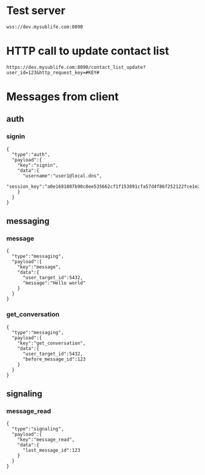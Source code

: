 # Test server
`wss://dev.mysublife.com:8090`

# HTTP call to update contact list
`https://dev.mysublife.com:8090/contact_list_update?user_id=123&http_request_key=#KEY#`

# Messages from client
## auth
### signin
```
{
  "type":"auth",
  "payload":{
    "key":"signin",
    "data":{
      "username":"user1@local.dns",
      "session_key":"a0e1681807b90c8ee535662cf1f153891cfa57d4f86f252122fce1e2450ca58f6c21b122ebdae80befb63272c816d3488eb97221a2344806a6ea1ec1b3789549"
    }
  }
}
```
## messaging
### message
```
{
  "type":"messaging",
  "payload":{
    "key":"message",
    "data":{
      "user_target_id":5432,
      "message":"Hello world"
    }
  }
}
```
### get_conversation
```
{
  "type":"messaging",
  "payload":{
    "key":"get_conversation",
    "data":{
      "user_target_id":5432,
      "before_message_id":123
    }
  }
}
```
## signaling
### message_read
```
{
  "type":"signaling",
  "payload":{
    "key":"message_read",
    "data":{
      "last_message_id":123
    }
  }
}
```

